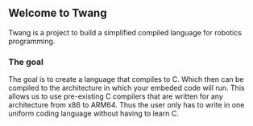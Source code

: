 ## Welcome to Twang

Twang is a project to build a simplified compiled language for robotics programming. 


### The goal

The goal is to create a language that compiles to C. Which then can be compiled to the architecture in which your embeded code will run. This allows us to use pre-existing C compilers that are written for any architecture from x86 to ARM64. Thus the user only has to write in one uniform coding language without having to learn C. 

